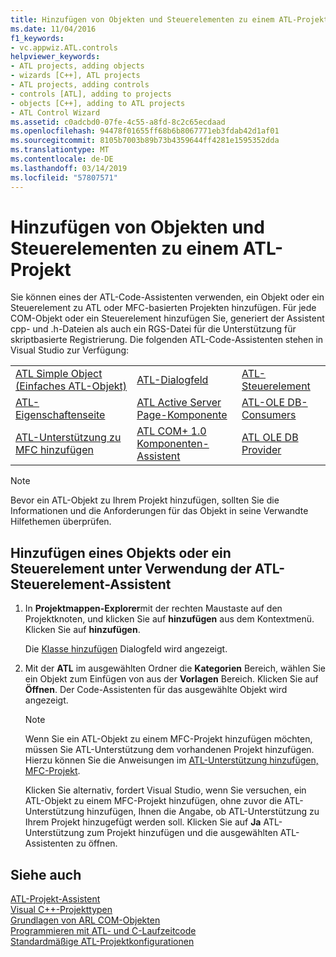 ```yaml
---
title: Hinzufügen von Objekten und Steuerelementen zu einem ATL-Projekt
ms.date: 11/04/2016
f1_keywords:
- vc.appwiz.ATL.controls
helpviewer_keywords:
- ATL projects, adding objects
- wizards [C++], ATL projects
- ATL projects, adding controls
- controls [ATL], adding to projects
- objects [C++], adding to ATL projects
- ATL Control Wizard
ms.assetid: c0adcbd0-07fe-4c55-a8fd-8c2c65ecdaad
ms.openlocfilehash: 94478f01655ff68b6b8067771eb3fdab42d1af01
ms.sourcegitcommit: 8105b7003b89b73b4359644ff4281e1595352dda
ms.translationtype: MT
ms.contentlocale: de-DE
ms.lasthandoff: 03/14/2019
ms.locfileid: "57807571"
---
```

# <a name="adding-objects-and-controls-to-an-atl-project"></a>Hinzufügen von Objekten und Steuerelementen zu einem ATL-Projekt

Sie können eines der ATL-Code-Assistenten verwenden, ein Objekt oder ein Steuerelement zu ATL oder MFC-basierten Projekten hinzufügen. Für jede COM-Objekt oder ein Steuerelement hinzufügen Sie, generiert der Assistent cpp- und .h-Dateien als auch ein RGS-Datei für die Unterstützung für skriptbasierte Registrierung. Die folgenden ATL-Code-Assistenten stehen in Visual Studio zur Verfügung:

||||
|-|-|-|
|[ATL Simple Object (Einfaches ATL-Objekt)](../../atl/reference/atl-simple-object-wizard.md)|[ATL-Dialogfeld](../../atl/reference/atl-dialog-wizard.md)|[ATL-Steuerelement](../../atl/reference/atl-control-wizard.md)|
|[ATL-Eigenschaftenseite](../../atl/reference/atl-property-page-wizard.md)|[ATL Active Server Page-Komponente](../../atl/reference/atl-active-server-page-component-wizard.md)|[ATL-OLE DB-Consumers](../../atl/reference/atl-ole-db-consumer-wizard.md)|
|[ATL-Unterstützung zu MFC hinzufügen](../../mfc/reference/adding-atl-support-to-your-mfc-project.md)|[ATL COM+ 1.0 Komponenten-Assistent](../../atl/reference/atl-com-plus-1-0-component-wizard.md)|[ATL OLE DB Provider](../../atl/reference/atl-ole-db-provider-wizard.md)|

> [!NOTE]
> Bevor ein ATL-Objekt zu Ihrem Projekt hinzufügen, sollten Sie die Informationen und die Anforderungen für das Objekt in seine Verwandte Hilfethemen überprüfen.

## <a name="to-add-an-object-or-a-control-using-the-atl-control-wizard"></a>Hinzufügen eines Objekts oder ein Steuerelement unter Verwendung der ATL-Steuerelement-Assistent

1. In **Projektmappen-Explorer**mit der rechten Maustaste auf den Projektknoten, und klicken Sie auf **hinzufügen** aus dem Kontextmenü. Klicken Sie auf **hinzufügen**.

   Die [Klasse hinzufügen](../../ide/add-class-dialog-box.md) Dialogfeld wird angezeigt.

1. Mit der **ATL** im ausgewählten Ordner die **Kategorien** Bereich, wählen Sie ein Objekt zum Einfügen von aus der **Vorlagen** Bereich. Klicken Sie auf **Öffnen**. Der Code-Assistenten für das ausgewählte Objekt wird angezeigt.

   > [!NOTE]
   > Wenn Sie ein ATL-Objekt zu einem MFC-Projekt hinzufügen möchten, müssen Sie ATL-Unterstützung dem vorhandenen Projekt hinzufügen. Hierzu können Sie die Anweisungen im [ATL-Unterstützung hinzufügen, MFC-Projekt](../../mfc/reference/adding-atl-support-to-your-mfc-project.md).

   Klicken Sie alternativ, fordert Visual Studio, wenn Sie versuchen, ein ATL-Objekt zu einem MFC-Projekt hinzufügen, ohne zuvor die ATL-Unterstützung hinzufügen, Ihnen die Angabe, ob ATL-Unterstützung zu Ihrem Projekt hinzugefügt werden soll. Klicken Sie auf **Ja** ATL-Unterstützung zum Projekt hinzufügen und die ausgewählten ATL-Assistenten zu öffnen.

## <a name="see-also"></a>Siehe auch

[ATL-Projekt-Assistent](../../atl/reference/atl-project-wizard.md)<br/>
[Visual C++-Projekttypen](../../build/reference/visual-cpp-project-types.md)<br/>
[Grundlagen von ARL COM-Objekten](../../atl/fundamentals-of-atl-com-objects.md)<br/>
[Programmieren mit ATL- und C-Laufzeitcode](../../atl/programming-with-atl-and-c-run-time-code.md)<br/>
[Standardmäßige ATL-Projektkonfigurationen](../../atl/reference/default-atl-project-configurations.md)
